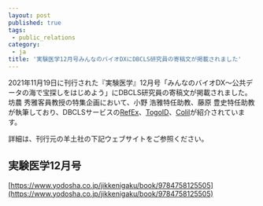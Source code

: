 ```yaml
---
layout: post
published: true
tags:
 - public_relations
category:
 - ja
title: '実験医学12月号みんなのバイオDXにDBCLS研究員の寄稿文が掲載されました'
---
```

2021年11月19日に刊行された『実験医学』12月号「みんなのバイオDX〜公共データの海で宝探しをはじめよう」にDBCLS研究員の寄稿文が掲載されました。坊農 秀雅客員教授の特集企画において、小野 浩雅特任助教、藤原 豊史特任助教が執筆しており、DBCLSサービスの[RefEx](https://dbcls.rois.ac.jp/services.html#RefEx)、[TogoID](https://dbcls.rois.ac.jp/services.html#TogoID)、[Colil](https://dbcls.rois.ac.jp/services.html#Colil)が紹介されています。

詳細は、刊行元の羊土社の下記ウェブサイトをご参照ください。

## 実験医学12月号
[https://www.yodosha.co.jp/jikkenigaku/book/9784758125505](https://www.yodosha.co.jp/jikkenigaku/book/9784758125505)
